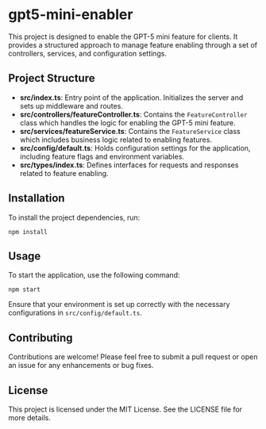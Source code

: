 # gpt5-mini-enabler

This project is designed to enable the GPT-5 mini feature for clients. It provides a structured approach to manage feature enabling through a set of controllers, services, and configuration settings.

## Project Structure

- **src/index.ts**: Entry point of the application. Initializes the server and sets up middleware and routes.
- **src/controllers/featureController.ts**: Contains the `FeatureController` class which handles the logic for enabling the GPT-5 mini feature.
- **src/services/featureService.ts**: Contains the `FeatureService` class which includes business logic related to enabling features.
- **src/config/default.ts**: Holds configuration settings for the application, including feature flags and environment variables.
- **src/types/index.ts**: Defines interfaces for requests and responses related to feature enabling.

## Installation

To install the project dependencies, run:

```
npm install
```

## Usage

To start the application, use the following command:

```
npm start
```

Ensure that your environment is set up correctly with the necessary configurations in `src/config/default.ts`.

## Contributing

Contributions are welcome! Please feel free to submit a pull request or open an issue for any enhancements or bug fixes.

## License

This project is licensed under the MIT License. See the LICENSE file for more details.
